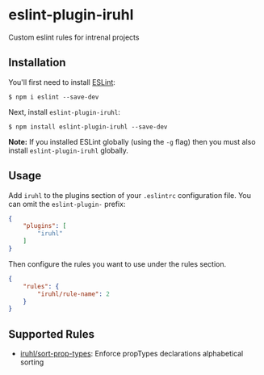 # eslint-plugin-iruhl

Custom eslint rules for intrenal projects

## Installation

You'll first need to install [ESLint](http://eslint.org):

```
$ npm i eslint --save-dev
```

Next, install `eslint-plugin-iruhl`:

```
$ npm install eslint-plugin-iruhl --save-dev
```

**Note:** If you installed ESLint globally (using the `-g` flag) then you must also install `eslint-plugin-iruhl` globally.

## Usage

Add `iruhl` to the plugins section of your `.eslintrc` configuration file. You can omit the `eslint-plugin-` prefix:

```json
{
    "plugins": [
        "iruhl"
    ]
}
```


Then configure the rules you want to use under the rules section.

```json
{
    "rules": {
        "iruhl/rule-name": 2
    }
}
```

## Supported Rules

* [iruhl/sort-prop-types](docs/rules/sort-prop-types.md): Enforce propTypes declarations alphabetical sorting
